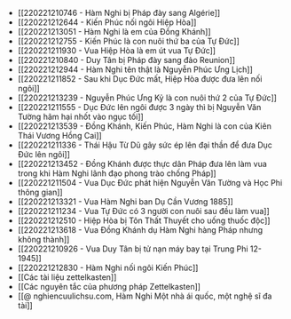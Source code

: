 - [[220221210746 - Hàm Nghi bị Pháp đày sang Algérie]]
- [[220221212644 - Kiến Phúc nối ngôi Hiệp Hòa]]
- [[220221213051 - Hàm Nghi là em của Đồng Khánh]]
- [[220221212755 - Kiến Phúc là con nuôi thứ ba của Tự Đức]]
- [[220221211930 - Vua Hiệp Hòa là em út vua Tự Đức]]
- [[220221210840 - Duy Tân bị Pháp đày sang đảo Reunion]]
- [[220221212944 - Hàm Nghi tên thật là Nguyễn Phúc Ưng Lịch]]
- [[220221211852 - Sau khi Dục Đức mất, Hiệp Hòa được đưa lên nối ngôi]]
- [[220221213239 - Nguyễn Phúc Ưng Kỷ là con nuôi thứ 2 của Tự Đức]]
- [[220221211555 - Dục Đức lên ngôi được 3 ngày thì bị Nguyễn Văn Tường hãm hại nhốt vào ngục tối]]
- [[220221213539 - Đồng Khánh, Kiến Phúc, Hàm Nghi là con của Kiên Thái Vương Hồng Cai]]
- [[220221211336 - Thái Hậu Từ Dũ gây sức ép lên đại thần để đưa Dục Đức lên ngôi]]
- [[220221213452 - Đồng Khánh được thực dân Pháp đưa lên làm vua trong khi Hàm Nghi lãnh đạo phong trào chống Pháp]]
- [[220221211504 - Vua Dục Đức phát hiện Nguyễn Văn Tường và Học Phi thông gian]]
- [[220221213321 - Vua Hàm Nghi ban Dụ Cần Vương 1885]]
- [[220221211234 - Vua Tự Đức có 3 người con nuôi sau đều làm vua]]
- [[220221212510 - Hiệp Hòa bị Tôn Thất Thuyết cho uống thuốc độc]]
- [[220221213618 - Vua Đồng Khánh dụ Hàm Nghi hàng Pháp nhưng không thành]]
- [[220221210926 - Vua Duy Tân bị tử nạn máy bay tại Trung Phi 12-1945]]
- [[220221212830 - Hàm Nghi nối ngôi Kiến Phúc]]
- [[Các tài liệu zettelkasten]]
- [[Các nguyên tắc của phương pháp Zettelkasten]]
- [[@ nghiencuulichsu.com, Hàm Nghi Một nhà ái quốc, một nghệ sĩ đa tài]]
